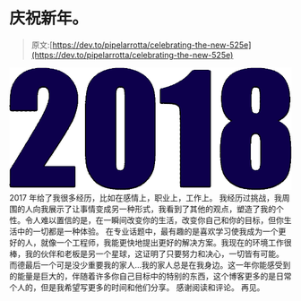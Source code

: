 # 庆祝新年。

> 原文:[https://dev.to/pipelarrotta/celebrating-the-new-525e](https://dev.to/pipelarrotta/celebrating-the-new-525e)

[![2018](img/a21a3846fe37e5e0b1044ebcb63e0d56.png)](https://res.cloudinary.com/practicaldev/image/fetch/s--iNCNHkiK--/c_limit%2Cf_auto%2Cfl_progressive%2Cq_auto%2Cw_880/https://fibraworld.org/wp-content/uploads/2016/03/2018-text-1367X593.png) 
2017 年给了我很多经历，比如在感情上，职业上，工作上。
我经历过挑战，我周围的人向我展示了让事情变成另一种形式，我看到了其他的观点，塑造了我的个性。令人难以置信的是，在一瞬间改变你的生活，改变你自己和你的目标，但你生活中的一切都是一种体验。
在专业话题中，最有趣的是喜欢学习使我成为一个更好的人，就像一个工程师，我能更快地提出更好的解决方案。我现在的环境工作很棒，我的伙伴和老板是另一个星球，这证明了只要努力和决心，一切皆有可能。
而德最后一个可是没少重要我的家人...我的家人总是在我身边。这一年你能感受到的能量是巨大的，伴随着许多你自己目标中的特别的东西，这个博客更多的是日常个人的，但是我希望写更多的时间和他们分享。
感谢阅读和评论。
再见。